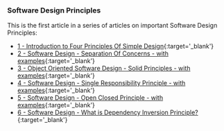 ### Software Design Principles

This is the first article in a series of articles on important Software Design Principles:

* [1 - Introduction to Four Principles Of Simple Design](/blog/SwDesignLesson1){:target='_blank'}
* [2 - Software Design - Separation Of Concerns - with examples](/blog/SwDesignLesson2){:target='_blank'}
* [3 - Object Oriented Software Design - Solid Principles - with examples](/blog/SwDesignLesson3){:target='_blank'}
* [4 - Software Design - Single Responsibility Principle - with examples](/blog/SwDesignLesson4){:target='_blank'}
* [5 - Software Design - Open Closed Principle - with examples](/blog/SwDesignLesson5){:target='_blank'}
* [6 - Software Design - What is Dependency Inversion Principle?](/blog/SwDesignLesson6){:target='_blank'}
